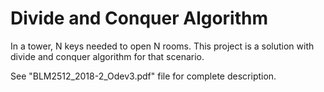 # Divide and Conquer Algorithm
 In a tower, N keys needed to open N rooms. This project is a solution with divide and conquer algorithm for that scenario.

See "BLM2512_2018-2_Odev3.pdf" file for complete description.
